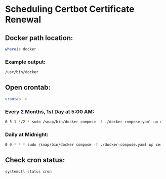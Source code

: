 # Scheduling Certbot Certificate Renewal

## Docker path location:

```bash
whereis docker
```

### Example output:

```bash
/usr/bin/docker
```

## Open crontab:

```bash
crontab -e
```

### Every 2 Months, 1st Day at 5:00 AM:

```bash
0 5 1 */2 * sudo /snap/bin/docker compose -f ./docker-compose.yaml up certbot
```

### Daily at Midnight:

```bash
0 0 * * * sudo /snap/bin/docker compose -f ./docker-compose.yaml up certbot
```

## Check cron status:

```bash
systemctl status cron
```

